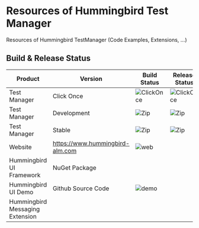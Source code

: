 # Resources of Hummingbird Test Manager
Resources of Hummingbird TestManager (Code Examples, Extensions, ...)

## Build & Release Status

Product | Version | Build Status | Release Status
---|---|---|---
Test Manager | Click Once| ![ClickOnce](https://hummingbird.visualstudio.com/_apis/public/build/definitions/e4481dd4-13a9-413a-bbc3-905032a1726a/8/badge) | ![ClickOnce](https://rmsprodscussu1.vsrm.visualstudio.com/A4c7be80f-2544-4f26-b94a-8857d973e0ee/_apis/public/Release/badge/e4481dd4-13a9-413a-bbc3-905032a1726a/2/4)
Test Manager | Development | ![Zip](https://hummingbird.visualstudio.com/_apis/public/build/definitions/e4481dd4-13a9-413a-bbc3-905032a1726a/6/badge?branchName=dev&api-version=4.1)| ![Zip](https://rmsprodscussu1.vsrm.visualstudio.com/A4c7be80f-2544-4f26-b94a-8857d973e0ee/_apis/public/Release/badge/e4481dd4-13a9-413a-bbc3-905032a1726a/3/7)
Test Manager | Stable | ![Zip](https://hummingbird.visualstudio.com/_apis/public/build/definitions/e4481dd4-13a9-413a-bbc3-905032a1726a/6/badge?branchName=master&api-version=4.1) | ![Zip](https://rmsprodscussu1.vsrm.visualstudio.com/A4c7be80f-2544-4f26-b94a-8857d973e0ee/_apis/public/Release/badge/e4481dd4-13a9-413a-bbc3-905032a1726a/3/5)
Website | https://www.hummingbird-alm.com| ![web](https://hummingbird.visualstudio.com/_apis/public/build/definitions/d1baa8e0-69c8-47ca-a984-302332f476a8/9/badge)|
Hummingbird UI Framework | NuGet Package | |
Hummingbird UI Demo | Github Source Code | ![demo](https://hummingbird.visualstudio.com/_apis/public/build/definitions/e4481dd4-13a9-413a-bbc3-905032a1726a/10/badge) |
Hummingbird Messaging Extension | | |
